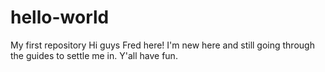 # hello-world
My first repository
Hi guys Fred here! I'm new here and still going through the guides to settle me in. 
Y'all have fun. 

